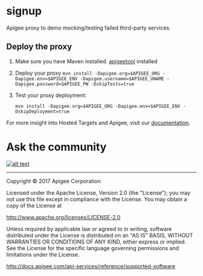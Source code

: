 # signup
Apigee proxy to demo mocking/testing failed third-party services.  

## Deploy the proxy
  1. Make sure you have Maven installed. [apigeetool](https://github.com/apigee/apigeetool-node) installed
  2. Deploy your proxy
    ```
    mvn install -Dapigee.org=$APIGEE_ORG -Dapigee.env=$APIGEE_ENV -Dapigee.username=$APIGEE_UNAME -Dapigee.password=$APIGEE_PW -DskipTests=true
    ```

  3. Test your proxy deployment:

      ```
      mvn install -Dapigee.org=$APIGEE_ORG -Dapigee.env=$APIGEE_ENV -DskipDeployment=true
      ```

  For more insight into Hosted Targets and Apigee, visit our [documentation](https://docs.apigee.com/api-platform/hosted-targets/hosted-targets-overview.html).

# Ask the community

[![alt text](../../../images/apigee-community.png "Apigee Community is a great place to ask questions and find answers about developing API proxies. ")](https://community.apigee.com?via=github)

---

Copyright © 2017 Apigee Corporation

Licensed under the Apache License, Version 2.0 (the "License"); you may not use
this file except in compliance with the License. You may obtain a copy
of the License at

http://www.apache.org/licenses/LICENSE-2.0

Unless required by applicable law or agreed to in writing, software
distributed under the License is distributed on an "AS IS" BASIS,
WITHOUT WARRANTIES OR CONDITIONS OF ANY KIND, either express or implied.
See the License for the specific language governing permissions and
limitations under the License.

http://docs.apigee.com/api-services/reference/supported-software
